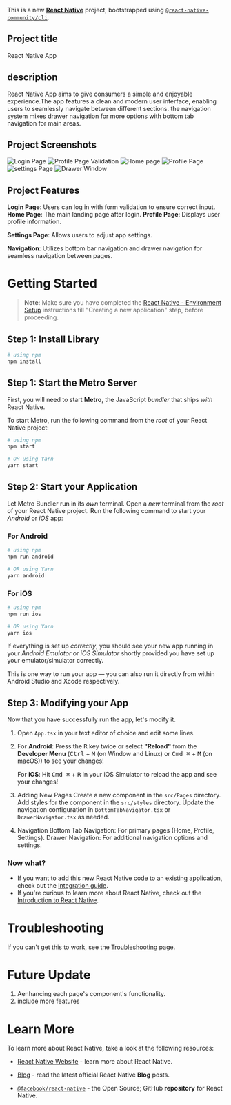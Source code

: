 This is a new [**React Native**](https://reactnative.dev) project, bootstrapped using [`@react-native-community/cli`](https://github.com/react-native-community/cli).


## Project title  
React Native App

## description
React Native App aims to give consumers a simple and enjoyable experience.The app features a clean and modern user interface, enabling users to seamlessly navigate between different sections. the navigation system mixes drawer navigation for more options with bottom tab navigation for main areas.


## Project Screenshots

![Login Page](./asset/images/loginpageOutput.png?raw=true "LOgin Page")
![Profile Page Validation](./asset/images/validationLoginOutput.png?raw=true "Profile Page With Validation")
![Home page](./asset/images/homeOutput.png?raw=true "Home Page")
![Profile Page](./asset/images/profileOutput.png?raw=true "Profile Page")
![settings Page](./asset/images/settingsOutput.png?raw=true "Settings Page")
![Drawer Window](./asset/images/drawerOutput.png?raw=true "Settings Page")



## Project Features
**Login Page**: Users can log in with form validation to ensure correct input.
**Home Page**: The main landing page after login. 
**Profile Page**: Displays user profile information. 

**Settings Page**: Allows users to adjust app settings. 

**Navigation**: Utilizes bottom bar navigation and drawer navigation for seamless navigation between pages. 

# Getting Started

>**Note**: Make sure you have completed the [React Native - Environment Setup](https://reactnative.dev/docs/environment-setup) instructions till "Creating a new application" step, before proceeding.


## Step 1: Install Library

```bash
# using npm
npm install

```

## Step 1: Start the Metro Server

First, you will need to start **Metro**, the JavaScript _bundler_ that ships _with_ React Native.

To start Metro, run the following command from the _root_ of your React Native project:

```bash
# using npm
npm start

# OR using Yarn
yarn start
```

## Step 2: Start your Application

Let Metro Bundler run in its _own_ terminal. Open a _new_ terminal from the _root_ of your React Native project. Run the following command to start your _Android_ or _iOS_ app:

### For Android

```bash
# using npm
npm run android

# OR using Yarn
yarn android
```

### For iOS

```bash
# using npm
npm run ios

# OR using Yarn
yarn ios
```

If everything is set up _correctly_, you should see your new app running in your _Android Emulator_ or _iOS Simulator_ shortly provided you have set up your emulator/simulator correctly.

This is one way to run your app — you can also run it directly from within Android Studio and Xcode respectively.

## Step 3: Modifying your App

Now that you have successfully run the app, let's modify it.

1. Open `App.tsx` in your text editor of choice and edit some lines.
2. For **Android**: Press the <kbd>R</kbd> key twice or select **"Reload"** from the **Developer Menu** (<kbd>Ctrl</kbd> + <kbd>M</kbd> (on Window and Linux) or <kbd>Cmd ⌘</kbd> + <kbd>M</kbd> (on macOS)) to see your changes!

   For **iOS**: Hit <kbd>Cmd ⌘</kbd> + <kbd>R</kbd> in your iOS Simulator to reload the app and see your changes!
3. Adding New Pages
Create a new component in the `src/Pages` directory.
Add styles for the component in the `src/styles` directory.
Update the navigation configuration in `BottomTabNavigator.tsx` or `DrawerNavigator.tsx` as needed.
4. Navigation
Bottom Tab Navigation: For primary pages (Home, Profile, Settings).
Drawer Navigation: For additional navigation options and settings.



### Now what?

- If you want to add this new React Native code to an existing application, check out the [Integration guide](https://reactnative.dev/docs/integration-with-existing-apps).
- If you're curious to learn more about React Native, check out the [Introduction to React Native](https://reactnative.dev/docs/getting-started).

# Troubleshooting

If you can't get this to work, see the [Troubleshooting](https://reactnative.dev/docs/troubleshooting) page.

# Future Update 
1. Aenhancing each page's component's functionality.
2. include more features

# Learn More

To learn more about React Native, take a look at the following resources:

- [React Native Website](https://reactnative.dev) - learn more about React Native.

- [Blog](https://reactnative.dev/blog) - read the latest official React Native **Blog** posts.
- [`@facebook/react-native`](https://github.com/facebook/react-native) - the Open Source; GitHub **repository** for React Native.
